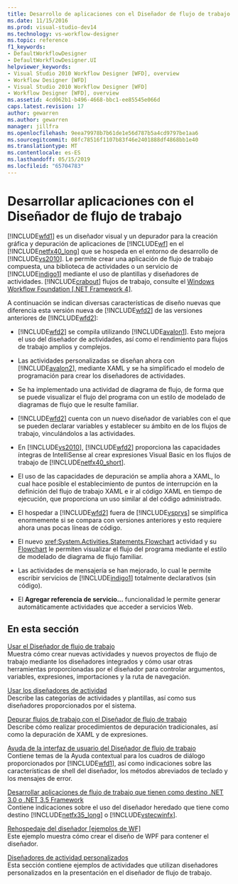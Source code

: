 ```yaml
---
title: Desarrollo de aplicaciones con el Diseñador de flujo de trabajo | Documentos de Microsoft
ms.date: 11/15/2016
ms.prod: visual-studio-dev14
ms.technology: vs-workflow-designer
ms.topic: reference
f1_keywords:
- DefaultWorkflowDesigner
- DefaultWorkflowDesigner.UI
helpviewer_keywords:
- Visual Studio 2010 Workflow Designer [WFD], overview
- Workflow Designer [WFD]
- Visual Studio 2010 Workflow Designer [WFD]
- Workflow Designer [WFD], overview
ms.assetid: 4cd062b1-b496-4668-bbc1-ee85545e066d
caps.latest.revision: 17
author: gewarren
ms.author: gewarren
manager: jillfra
ms.openlocfilehash: 9eea79978b7b61de1e56d787b5a4cd9797be1aa6
ms.sourcegitcommit: 08fc78516f1107b83f46e2401888df4868bb1e40
ms.translationtype: MT
ms.contentlocale: es-ES
ms.lasthandoff: 05/15/2019
ms.locfileid: "65704783"
---
```

# <a name="developing-applications-with-the-workflow-designer"></a>Desarrollar aplicaciones con el Diseñador de flujo de trabajo
[!INCLUDE[wfd1](../includes/wfd1-md.md)] es un diseñador visual y un depurador para la creación gráfica y depuración de aplicaciones de [!INCLUDE[wf](../includes/wf-md.md)] en el [!INCLUDE[netfx40_long](../includes/netfx40-long-md.md)] que se hospeda en el entorno de desarrollo de [!INCLUDE[vs2010](../includes/vs2010-md.md)]. Le permite crear una aplicación de flujo de trabajo compuesta, una biblioteca de actividades o un servicio de [!INCLUDE[indigo1](../includes/indigo1-md.md)] mediante el uso de plantillas y diseñadores de actividades. [!INCLUDE[crabout](../includes/crabout-md.md)] flujos de trabajo, consulte el [Windows Workflow Foundation &#91;.NET Framework 4&#93;](https://msdn.microsoft.com/library/9a23ea6b-d600-483e-89cd-8889cfec5f66).  
  
 A continuación se indican diversas características de diseño nuevas que diferencia esta versión nueva de [!INCLUDE[wfd2](../includes/wfd2-md.md)] de las versiones anteriores de [!INCLUDE[wfd2](../includes/wfd2-md.md)]:  
  
- [!INCLUDE[wfd2](../includes/wfd2-md.md)] se compila utilizando [!INCLUDE[avalon1](../includes/avalon1-md.md)]. Esto mejora el uso del diseñador de actividades, así como el rendimiento para flujos de trabajo amplios y complejos.  
  
- Las actividades personalizadas se diseñan ahora con [!INCLUDE[avalon2](../includes/avalon2-md.md)], mediante XAML y se ha simplificado el modelo de programación para crear los diseñadores de actividades.  
  
- Se ha implementado una actividad de diagrama de flujo, de forma que se puede visualizar el flujo del programa con un estilo de modelado de diagramas de flujo que le resulte familiar.  
  
- [!INCLUDE[wfd2](../includes/wfd2-md.md)] cuenta con un nuevo diseñador de variables con el que se pueden declarar variables y establecer su ámbito en de los flujos de trabajo, vinculándolos a las actividades.  
  
- En [!INCLUDE[vs2010](../includes/vs2010-md.md)], [!INCLUDE[wfd2](../includes/wfd2-md.md)] proporciona las capacidades íntegras de IntelliSense al crear expresiones Visual Basic en los flujos de trabajo de [!INCLUDE[netfx40_short](../includes/netfx40-short-md.md)].  
  
- El uso de las capacidades de depuración se amplía ahora a XAML, lo cual hace posible el establecimiento de puntos de interrupción en la definición del flujo de trabajo XAML e ir al código XAML en tiempo de ejecución, que proporciona un uso similar al del código administrado.  
  
- El hospedar a [!INCLUDE[wfd2](../includes/wfd2-md.md)] fuera de [!INCLUDE[vsprvs](../includes/vsprvs-md.md)] se simplifica enormemente si se compara con versiones anteriores y esto requiere ahora unas pocas líneas de código.  
  
- El nuevo <xref:System.Activities.Statements.Flowchart> actividad y su [Flowchart](../workflow-designer/flowchart-activity-designer.md) le permiten visualizar el flujo del programa mediante el estilo de modelado de diagrama de flujo familiar.  
  
- Las actividades de mensajería se han mejorado, lo cual le permite escribir servicios de [!INCLUDE[indigo1](../includes/indigo1-md.md)] totalmente declarativos (sin código).  
  
- El **Agregar referencia de servicio...** funcionalidad le permite generar automáticamente actividades que acceder a servicios Web.  
  
## <a name="in-this-section"></a>En esta sección  
 [Usar el Diseñador de flujo de trabajo](../workflow-designer/using-the-workflow-designer.md)  
 Muestra cómo crear nuevas actividades y nuevos proyectos de flujo de trabajo mediante los diseñadores integrados y cómo usar otras herramientas proporcionadas por el diseñador para controlar argumentos, variables, expresiones, importaciones y la ruta de navegación.  
  
 [Usar los diseñadores de actividad](../workflow-designer/using-the-activity-designers.md)  
 Describe las categorías de actividades y plantillas, así como sus diseñadores proporcionados por el sistema.  
  
 [Depurar flujos de trabajo con el Diseñador de flujo de trabajo](../workflow-designer/debugging-workflows-with-the-workflow-designer.md)  
 Describe cómo realizar procedimientos de depuración tradicionales, así como la depuración de XAML y de expresiones.  
  
 [Ayuda de la interfaz de usuario del Diseñador de flujo de trabajo](../workflow-designer/workflow-designer-ui-help.md)  
 Contiene temas de la Ayuda contextual para los cuadros de diálogo proporcionados por [!INCLUDE[wfd1](../includes/wfd1-md.md)], así como indicaciones sobre las características de shell del diseñador, los métodos abreviados de teclado y los mensajes de error.  
  
 [Desarrollar aplicaciones de flujo de trabajo que tienen como destino .NET 3.0 o .NET 3.5 Framework](../workflow-designer/developing-workflow-applications-targeting-the-dotnet-3-0-or-dotnet-3-5-framework.md)  
 Contiene indicaciones sobre el uso del diseñador heredado que tiene como destino [!INCLUDE[netfx35_long](../includes/netfx35-long-md.md)] o [!INCLUDE[vstecwinfx](../includes/vstecwinfx-md.md)].  
  
 [Rehospedaje del diseñador &#91;ejemplos de WF&#93;](https://msdn.microsoft.com/library/b676ad31-5f64-4d84-9a36-b4d7113a2f4d)  
 Este ejemplo muestra cómo crear el diseño de WPF para contener el diseñador.  
  
 [Diseñadores de actividad personalizados](https://msdn.microsoft.com/library/dcf14dca-ce6d-4278-96ba-062f0a679075)  
 Esta sección contiene ejemplos de actividades que utilizan diseñadores personalizados en la presentación en el diseñador de flujo de trabajo.